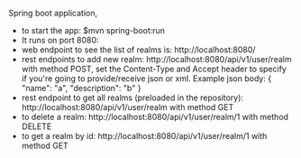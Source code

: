 Spring boot application, 

- to start the app: $mvn spring-boot:run
- It runs on port 8080:
- web endpoint to see the list of realms is: http://localhost:8080/
- rest endpoints to add new realm: http://localhost:8080/api/v1/user/realm with method POST, set the Content-Type
and Accept header to specify if you're going to provide/receive json or xml. Example json body:
{
	"name": "a",
	"description": "b"
}
- rest endpoint to get all realms (preloaded in the repository): http://localhost:8080/api/v1/user/realm with method GET
- to delete a realm: http://localhost:8080/api/v1/user/realm/1 with method DELETE
- to get a realm by id: http://localhost:8080/api/v1/user/realm/1 with method GET